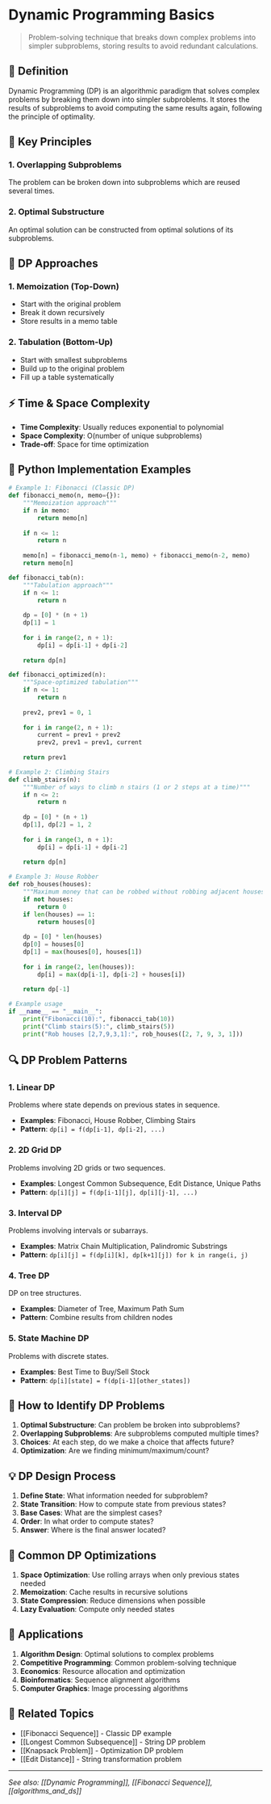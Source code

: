 # Dynamic Programming Basics

> Problem-solving technique that breaks down complex problems into simpler subproblems, storing results to avoid redundant calculations.

## 📖 Definition

Dynamic Programming (DP) is an algorithmic paradigm that solves complex problems by breaking them down into simpler subproblems. It stores the results of subproblems to avoid computing the same results again, following the principle of optimality.

## 🔑 Key Principles

### 1. Overlapping Subproblems
The problem can be broken down into subproblems which are reused several times.

### 2. Optimal Substructure
An optimal solution can be constructed from optimal solutions of its subproblems.

## 🎯 DP Approaches

### 1. Memoization (Top-Down)
- Start with the original problem
- Break it down recursively
- Store results in a memo table

### 2. Tabulation (Bottom-Up)
- Start with smallest subproblems
- Build up to the original problem
- Fill up a table systematically

## ⚡ Time & Space Complexity

- **Time Complexity**: Usually reduces exponential to polynomial
- **Space Complexity**: O(number of unique subproblems)
- **Trade-off**: Space for time optimization

## 🐍 Python Implementation Examples

```python
# Example 1: Fibonacci (Classic DP)
def fibonacci_memo(n, memo={}):
    """Memoization approach"""
    if n in memo:
        return memo[n]
    
    if n <= 1:
        return n
    
    memo[n] = fibonacci_memo(n-1, memo) + fibonacci_memo(n-2, memo)
    return memo[n]

def fibonacci_tab(n):
    """Tabulation approach"""
    if n <= 1:
        return n
    
    dp = [0] * (n + 1)
    dp[1] = 1
    
    for i in range(2, n + 1):
        dp[i] = dp[i-1] + dp[i-2]
    
    return dp[n]

def fibonacci_optimized(n):
    """Space-optimized tabulation"""
    if n <= 1:
        return n
    
    prev2, prev1 = 0, 1
    
    for i in range(2, n + 1):
        current = prev1 + prev2
        prev2, prev1 = prev1, current
    
    return prev1

# Example 2: Climbing Stairs
def climb_stairs(n):
    """Number of ways to climb n stairs (1 or 2 steps at a time)"""
    if n <= 2:
        return n
    
    dp = [0] * (n + 1)
    dp[1], dp[2] = 1, 2
    
    for i in range(3, n + 1):
        dp[i] = dp[i-1] + dp[i-2]
    
    return dp[n]

# Example 3: House Robber
def rob_houses(houses):
    """Maximum money that can be robbed without robbing adjacent houses"""
    if not houses:
        return 0
    if len(houses) == 1:
        return houses[0]
    
    dp = [0] * len(houses)
    dp[0] = houses[0]
    dp[1] = max(houses[0], houses[1])
    
    for i in range(2, len(houses)):
        dp[i] = max(dp[i-1], dp[i-2] + houses[i])
    
    return dp[-1]

# Example usage
if __name__ == "__main__":
    print("Fibonacci(10):", fibonacci_tab(10))
    print("Climb stairs(5):", climb_stairs(5))
    print("Rob houses [2,7,9,3,1]:", rob_houses([2, 7, 9, 3, 1]))
```

## 🔍 DP Problem Patterns

### 1. Linear DP
Problems where state depends on previous states in sequence.
- **Examples**: Fibonacci, House Robber, Climbing Stairs
- **Pattern**: `dp[i] = f(dp[i-1], dp[i-2], ...)`

### 2. 2D Grid DP
Problems involving 2D grids or two sequences.
- **Examples**: Longest Common Subsequence, Edit Distance, Unique Paths
- **Pattern**: `dp[i][j] = f(dp[i-1][j], dp[i][j-1], ...)`

### 3. Interval DP
Problems involving intervals or subarrays.
- **Examples**: Matrix Chain Multiplication, Palindromic Substrings
- **Pattern**: `dp[i][j] = f(dp[i][k], dp[k+1][j]) for k in range(i, j)`

### 4. Tree DP
DP on tree structures.
- **Examples**: Diameter of Tree, Maximum Path Sum
- **Pattern**: Combine results from children nodes

### 5. State Machine DP
Problems with discrete states.
- **Examples**: Best Time to Buy/Sell Stock
- **Pattern**: `dp[i][state] = f(dp[i-1][other_states])`

## 🎯 How to Identify DP Problems

1. **Optimal Substructure**: Can problem be broken into subproblems?
2. **Overlapping Subproblems**: Are subproblems computed multiple times?
3. **Choices**: At each step, do we make a choice that affects future?
4. **Optimization**: Are we finding minimum/maximum/count?

## 💡 DP Design Process

1. **Define State**: What information needed for subproblem?
2. **State Transition**: How to compute state from previous states?
3. **Base Cases**: What are the simplest cases?
4. **Order**: In what order to compute states?
5. **Answer**: Where is the final answer located?

## 🔧 Common DP Optimizations

1. **Space Optimization**: Use rolling arrays when only previous states needed
2. **Memoization**: Cache results in recursive solutions
3. **State Compression**: Reduce dimensions when possible
4. **Lazy Evaluation**: Compute only needed states

## 🎯 Applications

1. **Algorithm Design**: Optimal solutions to complex problems
2. **Competitive Programming**: Common problem-solving technique
3. **Economics**: Resource allocation and optimization
4. **Bioinformatics**: Sequence alignment algorithms
5. **Computer Graphics**: Image processing algorithms

## 🔗 Related Topics

- [[Fibonacci Sequence]] - Classic DP example
- [[Longest Common Subsequence]] - String DP problem
- [[Knapsack Problem]] - Optimization DP problem
- [[Edit Distance]] - String transformation problem

---

*See also: [[Dynamic Programming]], [[Fibonacci Sequence]], [[algorithms_and_ds]]*